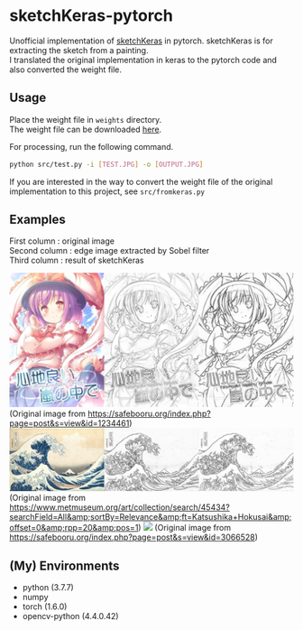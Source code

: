 # sketchKeras-pytorch

Unofficial implementation of [sketchKeras](https://github.com/lllyasviel/sketchKeras) in pytorch. sketchKeras is for extracting the sketch from a painting.  
I translated the original implementation in keras to the pytorch code and also converted the weight file. 

## Usage
Place the weight file in `weights` directory.  
The weight file can be downloaded [here](https://drive.google.com/file/d/1Zo88NmWoAitO7DnyBrRhKXPcHyMAZS97/view?usp=sharing).

For processing, run the following command.
```sh
python src/test.py -i [TEST.JPG] -o [OUTPUT.JPG]
```

If you are interested in the way to convert the weight file of the original implementation to this project, see `src/fromkeras.py`

## Examples
First column : original image  
Second column : edge image extracted by Sobel filter  
Third column : result of sketchKeras

![](outputs/1234461-cat.jpg)
(Original image from https://safebooru.org/index.php?page=post&s=view&id=1234461)
![](outputs/Hokusai-cat.jpg)
(Original image from https://www.metmuseum.org/art/collection/search/45434?searchField=All&amp;sortBy=Relevance&amp;ft=Katsushika+Hokusai&amp;offset=0&amp;rpp=20&amp;pos=1)
![](outputs/output-small.gif)
(Original image from https://safebooru.org/index.php?page=post&s=view&id=3066528)

## (My) Environments
- python (3.7.7)
- numpy
- torch (1.6.0)
- opencv-python (4.4.0.42)